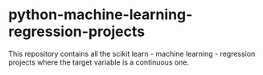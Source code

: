 # python-machine-learning-regression-projects
This repository contains all the scikit learn - machine learning - regression projects where the target variable is a continuous one.
